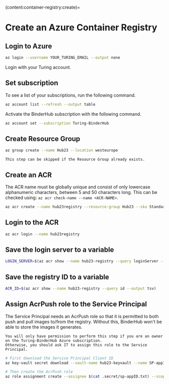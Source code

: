 (content:container-registry:create)=
# Create an Azure Container Registry

## Login to Azure

```bash
az login --username YOUR_TURING_EMAIL --output none
```

Login with your Turing account.

## Set subscription

To see a list of your subscriptions, run the following command.

```bash
az account list --refresh --output table
```

Activate the BinderHub subscription with the following command.

```bash
az account set --subscription Turing-BinderHub
```

## Create Resource Group

```bash
az group create --name Hub23 --location westeurope
```

```{note}
This step can be skipped if the Resource Group already exists.
```

## Create an ACR

The ACR name must be globally unique and consist of only lowercase alphanumeric characters, between 5 and 50 characters long.
This can be checked using: `az acr check-name --name <ACR-NAME>`.

```bash
az acr create --name hub23registry --resource-group Hub23 --sku Standard
```

## Login to the ACR

```bash
az acr login --name hub23registry
```

## Save the login server to a variable

```bash
LOGIN_SERVER=$(az acr show --name hub23-registry --query loginServer --output tsv)
```

## Save the registry ID to a variable

```bash
ACR_ID=$(az acr show --name hub23-registry --query id --output tsv)
```

## Assign AcrPush role to the Service Principal

The Service Principal needs an AcrPush role so that it is permitted to both push and pull images to/from the registry.
Without this, BinderHub won't be able to store the images it generates.

```{warning}
You will only have permission to perform this step if you are an owner on the Turing-BinderHub Azure subscription.
Otherwise, you should ask IT to assign this role to the Service Principal.
```

```bash
# First download the Service Principal Client ID
az key-vault secret download --vault-name hub23-keyvault --name SP-appID --file .secret/sp-appID.txt

# Then create the AcrPush role
az role assignment create --assignee $(cat .secret/sp-appID.txt) --scope $ACR_ID --role AcrPush
```
